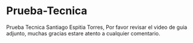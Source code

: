 # Prueba-Tecnica
Prueba Tecnica Santiago Espitia Torres, Por favor revisar el video de guia adjunto, muchas gracias estare atento a cualquier comentario.
